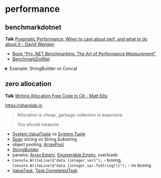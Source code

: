 # performance

## benchmarkdotnet

**Talk** [Pragmatic Performance: When to care about perf, and what to do about it - David Wengier](https://www.youtube.com/watch?v=24qazsRnc40&list=PL03Lrmd9CiGe9QtFC8LRRqknzpKgcrWpe&index=71&t=1705s)
- [Book "Pro .NET Benchmarking. The Art of Performance Measurement"](https://www.apress.com/gp/book/9781484249406)
- [BenchmarkDotNet](https://github.com/dotnet/BenchmarkDotNet)

<details><summary>Example: StringBuilder vs Concat</summary>
<p>

```csharp
class Program
{
    static void Main()
    {
        var summary = BenchmarkRunner.Run<Test>();
    }
}

[MemoryDiagnoser]
public class Test
{
    private const int Count = 100;
    private static readonly string[] Data;
    static Test()
    {
        Data = new String[Count];
        for (int i = 0; i < Count; i++)
        {
            Data[i] = Guid.NewGuid().ToString();
        }
    }

    
    [Benchmark]
    public string Naive()
    {
        string result = string.Empty;
        for (int i = 0; i < Data.Length; i++)
        {
            result += Data[i];
        }

        return result;
    }

    [Benchmark]
    public string WithStringBuilder()
    {
        var result = new StringBuilder();
        for (int i = 0; i < Data.Length; i++)
        {
            result.Append(Data[i]);
        }

        return result.ToString();
    }
}
```

|            Method |      Mean |   Gen 0 | Gen 1 | Gen 2 | Allocated |
|------------------ |----------:|--------:|------:|------:|----------:|
|             Naive | 41.016 us | 87.3413 |     - |     - |  358.1 KB |
| WithStringBuilder |  2.911 us |  4.0703 |     - |     - |   16.7 KB |
>1 us - 1 Microsecond (0.000001 sec)

</p>
</details>

## zero allocation

**Talk** [Writing Allocation Free Code in C# - Matt Ellis](https://www.youtube.com/watch?v=nK54s84xRRs&list=PL03Lrmd9CiGe9QtFC8LRRqknzpKgcrWpe&index=17&t=0s)

https://sharplab.io

> Allocation is cheap, garbage collection is expensive.

>You should measure.

- [System.ValueTuple](https://docs.microsoft.com/en-us/dotnet/api/system.valuetuple?view=netframework-4.8) vs [System.Tuple](https://docs.microsoft.com/en-us/dotnet/api/system.tuple?view=netframework-4.8)
- [Span<T>](https://docs.microsoft.com/en-us/dotnet/api/system.span-1?view=netstandard-2.1) slicing vs String.Substring
- object pooling, [ArrayPool<T>](https://adamsitnik.com/Array-Pool/)
- [StringBuilder](https://docs.microsoft.com/en-us/dotnet/api/system.text.stringbuilder?view=netframework-4.8)
- params: [Array.Empty<T>](https://docs.microsoft.com/en-us/dotnet/api/system.array.empty?view=netframework-4.8), [Enumerable.Empty<T>](https://docs.microsoft.com/en-us/dotnet/api/system.linq.enumerable.empty?view=netframework-4.8), overloads
- `Console.WriteLine($"data {integer_var}");` - boxing, `Console.WriteLine($"data {integer_var.ToString()}");` - no boxing
- [ValueTask](https://docs.microsoft.com/en-us/dotnet/api/system.threading.tasks.valuetask-1?view=netstandard-2.1), [Task.CompletedTask](https://docs.microsoft.com/en-us/dotnet/api/system.threading.tasks.task.completedtask?view=netframework-4.8)

